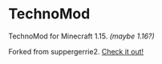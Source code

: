 # TechnoMod
TechnoMod for Minecraft 1.15. <i>(maybe 1.16?)</i>

Forked from suppergerrie2. <a href="https://github.com/suppergerrie2/ForgeTutorial/tree/1.15">Check it out!</a>
